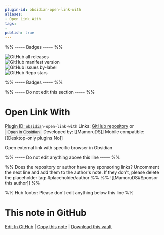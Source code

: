 ```yaml
---
plugin-id: obsidian-open-link-with
aliases:
- Open Link With
tags: 
- 
publish: true
---
```


%% ----- Badges ----- %%

![GitHub all releases](https://img.shields.io/github/downloads/MamoruDS/obsidian-open-link-with/total?color=573E7A&logo=github&style=for-the-badge)   
![GitHub manifest version](https://img.shields.io/github/manifest-json/v/MamoruDS/obsidian-open-link-with?color=573E7A&logo=github&style=for-the-badge)   
![GitHub issues by-label](https://img.shields.io/github/issues/MamoruDS/obsidian-open-link-with/help%20wanted?color=573E7A&logo=github&style=for-the-badge)   
![GitHub Repo stars](https://img.shields.io/github/stars/MamoruDS/obsidian-open-link-with?color=573E7A&logo=github&style=for-the-badge)

%% ----- Badges ----- %%

%% ----- Do not edit this section ----- %%

# Open Link With

Plugin ID: `obsidian-open-link-with`
Links: [GitHub repository](https://github.com/MamoruDS/obsidian-open-link-with) or [<button id=HH>Open in Obsidian</button>](obsidian://goto-plugin?id=obsidian-open-link-with)
Developed by: [[MamoruDS]]
Mobile compatible: [[Desktop-only plugins|No]]

Open external link with specific browser in Obsidian

%% ----- Do not edit anything above this line ----- %% 

%% Does the repository or author have any sponsoring links? Uncomment the next line and add them to the author's note. If they don't, please delete the placeholder tag: #placeholder/author %%
%% ![[MamoruDS#Sponsor this author]] %%

%% Hub footer: Please don't edit anything below this line %%

# This note in GitHub

<span class="git-footer">[Edit In GitHub](https://github.dev/obsidian-community/obsidian-hub/blob/main/02%20-%20Community%20Expansions/02.05%20All%20Community%20Expansions/Plugins/obsidian-open-link-with.md "git-hub-edit-note") | [Copy this note](https://raw.githubusercontent.com/obsidian-community/obsidian-hub/main/02%20-%20Community%20Expansions/02.05%20All%20Community%20Expansions/Plugins/obsidian-open-link-with.md "git-hub-copy-note") | [Download this vault](https://github.com/obsidian-community/obsidian-hub/archive/refs/heads/main.zip "git-hub-download-vault") </span>